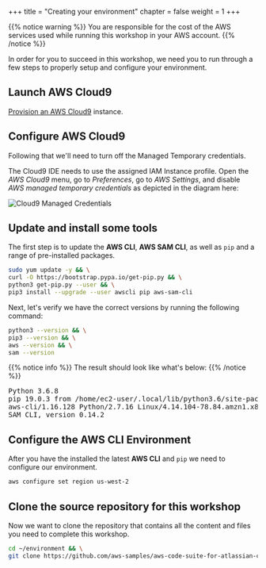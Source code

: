 +++
title = "Creating your environment"
chapter = false
weight = 1
+++

{{% notice warning %}}
You are responsible for the cost of the AWS services used while running this workshop in your AWS account.
{{% /notice %}}

In order for you to succeed in this workshop, we need you to run through a few steps to properly setup and configure your environment.

## Launch AWS Cloud9

[Provision an AWS Cloud9](https://console.aws.amazon.com/cloudformation/home?region=us-west-2#/stacks/create/review?stackName=AWSModernizationWorkshop&templateURL=https://s3-us-west-2.amazonaws.com/modernization-workshop-west-2/create-environment/templates/workshop_env_master.yaml) instance.

## Configure AWS Cloud9

Following that we'll need to turn off the Managed Temporary credentials.

The Cloud9 IDE needs to use the assigned IAM Instance profile. Open the *AWS Cloud9* menu, go to *Preferences*, go to *AWS Settings*, and disable *AWS managed temporary credentials* as depicted in the diagram here:

![Cloud9 Managed Credentials](/images/cloud9-credentials.png)

## Update and install some tools

The first step is to update the **AWS CLI**, **AWS SAM CLI**, as well as `pip` and a range of pre-installed packages.

```bash
sudo yum update -y && \
curl -O https://bootstrap.pypa.io/get-pip.py && \
python3 get-pip.py --user && \
pip3 install --upgrade --user awscli pip aws-sam-cli
```

Next, let's verify we have the correct versions by running the following command:

```bash
python3 --version && \
pip3 --version && \
aws --version && \
sam --version
```

{{% notice info %}}
The result should look like what's below:
{{% /notice %}}

<pre>
Python 3.6.8
pip 19.0.3 from /home/ec2-user/.local/lib/python3.6/site-packages/pip (python 3.6)
aws-cli/1.16.128 Python/2.7.16 Linux/4.14.104-78.84.amzn1.x86_64 botocore/1.12.118
SAM CLI, version 0.14.2
</pre>

## Configure the AWS CLI Environment

After you have the installed the latest **AWS CLI** and `pip` we need to configure our environment.

```bash
aws configure set region us-west-2
```

## Clone the source repository for this workshop

Now we want to clone the repository that contains all the content and files you need to complete this workshop.

```bash
cd ~/environment && \
git clone https://github.com/aws-samples/aws-code-suite-for-atlassian-connect.git
```
